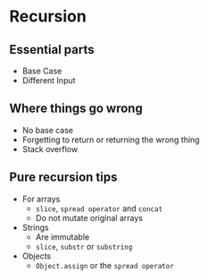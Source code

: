 # Recursion

## Essential parts

- Base Case
- Different Input

## Where things go wrong

- No base case
- Forgetting to return or returning the wrong thing
- Stack overflow

## Pure recursion tips

- For arrays
  - `slice`, `spread operator` and `concat`
  - Do not mutate original arrays
- Strings
  - Are immutable
  - `slice`, `substr` or `substring`
- Objects
  - `Object.assign` or the `spread operator`
